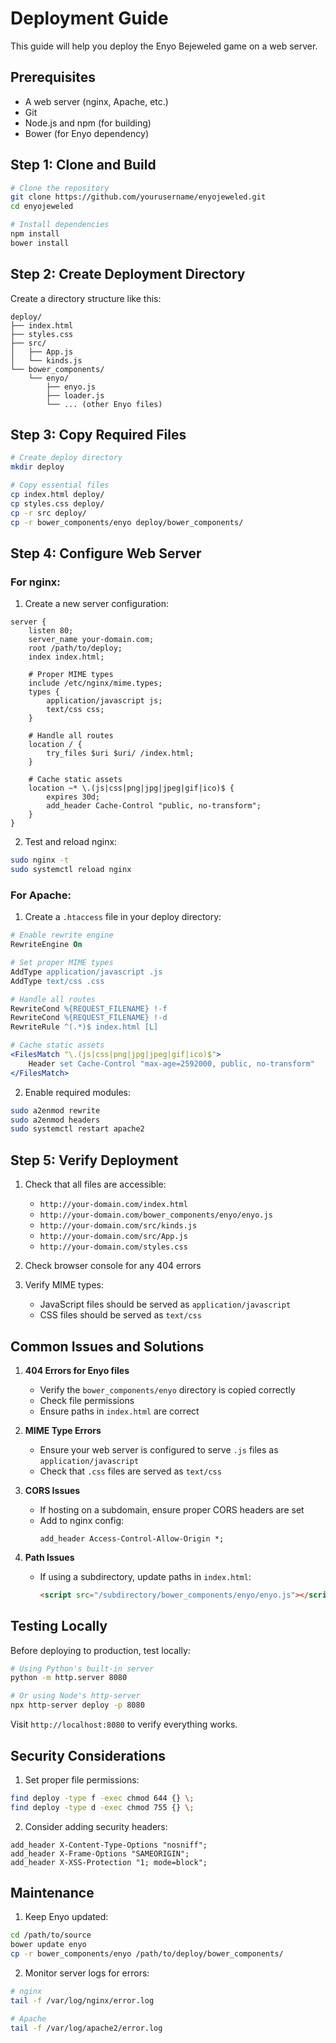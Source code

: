 # Deployment Guide

This guide will help you deploy the Enyo Bejeweled game on a web server.

## Prerequisites

- A web server (nginx, Apache, etc.)
- Git
- Node.js and npm (for building)
- Bower (for Enyo dependency)

## Step 1: Clone and Build

```bash
# Clone the repository
git clone https://github.com/yourusername/enyojeweled.git
cd enyojeweled

# Install dependencies
npm install
bower install
```

## Step 2: Create Deployment Directory

Create a directory structure like this:
```
deploy/
├── index.html
├── styles.css
├── src/
│   ├── App.js
│   └── kinds.js
└── bower_components/
    └── enyo/
        ├── enyo.js
        ├── loader.js
        └── ... (other Enyo files)
```

## Step 3: Copy Required Files

```bash
# Create deploy directory
mkdir deploy

# Copy essential files
cp index.html deploy/
cp styles.css deploy/
cp -r src deploy/
cp -r bower_components/enyo deploy/bower_components/
```

## Step 4: Configure Web Server

### For nginx:

1. Create a new server configuration:
```nginx
server {
    listen 80;
    server_name your-domain.com;
    root /path/to/deploy;
    index index.html;

    # Proper MIME types
    include /etc/nginx/mime.types;
    types {
        application/javascript js;
        text/css css;
    }

    # Handle all routes
    location / {
        try_files $uri $uri/ /index.html;
    }

    # Cache static assets
    location ~* \.(js|css|png|jpg|jpeg|gif|ico)$ {
        expires 30d;
        add_header Cache-Control "public, no-transform";
    }
}
```

2. Test and reload nginx:
```bash
sudo nginx -t
sudo systemctl reload nginx
```

### For Apache:

1. Create a `.htaccess` file in your deploy directory:
```apache
# Enable rewrite engine
RewriteEngine On

# Set proper MIME types
AddType application/javascript .js
AddType text/css .css

# Handle all routes
RewriteCond %{REQUEST_FILENAME} !-f
RewriteCond %{REQUEST_FILENAME} !-d
RewriteRule ^(.*)$ index.html [L]

# Cache static assets
<FilesMatch "\.(js|css|png|jpg|jpeg|gif|ico)$">
    Header set Cache-Control "max-age=2592000, public, no-transform"
</FilesMatch>
```

2. Enable required modules:
```bash
sudo a2enmod rewrite
sudo a2enmod headers
sudo systemctl restart apache2
```

## Step 5: Verify Deployment

1. Check that all files are accessible:
   - `http://your-domain.com/index.html`
   - `http://your-domain.com/bower_components/enyo/enyo.js`
   - `http://your-domain.com/src/kinds.js`
   - `http://your-domain.com/src/App.js`
   - `http://your-domain.com/styles.css`

2. Check browser console for any 404 errors

3. Verify MIME types:
   - JavaScript files should be served as `application/javascript`
   - CSS files should be served as `text/css`

## Common Issues and Solutions

1. **404 Errors for Enyo files**
   - Verify the `bower_components/enyo` directory is copied correctly
   - Check file permissions
   - Ensure paths in `index.html` are correct

2. **MIME Type Errors**
   - Ensure your web server is configured to serve `.js` files as `application/javascript`
   - Check that `.css` files are served as `text/css`

3. **CORS Issues**
   - If hosting on a subdomain, ensure proper CORS headers are set
   - Add to nginx config:
     ```nginx
     add_header Access-Control-Allow-Origin *;
     ```

4. **Path Issues**
   - If using a subdirectory, update paths in `index.html`:
     ```html
     <script src="/subdirectory/bower_components/enyo/enyo.js"></script>
     ```

## Testing Locally

Before deploying to production, test locally:

```bash
# Using Python's built-in server
python -m http.server 8080

# Or using Node's http-server
npx http-server deploy -p 8080
```

Visit `http://localhost:8080` to verify everything works.

## Security Considerations

1. Set proper file permissions:
```bash
find deploy -type f -exec chmod 644 {} \;
find deploy -type d -exec chmod 755 {} \;
```

2. Consider adding security headers:
```nginx
add_header X-Content-Type-Options "nosniff";
add_header X-Frame-Options "SAMEORIGIN";
add_header X-XSS-Protection "1; mode=block";
```

## Maintenance

1. Keep Enyo updated:
```bash
cd /path/to/source
bower update enyo
cp -r bower_components/enyo /path/to/deploy/bower_components/
```

2. Monitor server logs for errors:
```bash
# nginx
tail -f /var/log/nginx/error.log

# Apache
tail -f /var/log/apache2/error.log
``` 
